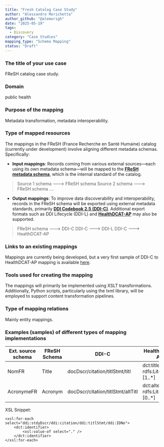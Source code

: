 ```yaml
---
title: "Fresh Catalog Case Study"
author: "Alessandro Morichetta"
author_github: "@alemorigh"
date: "2025-05-19"
tags:
  - Discovery
category: "Case Studies"
mapping_type: "Schema Mapping"
status: "Draft"
---
```


### The title of your use case

FReSH catalog case study.

### Domain

public health

### Purpose of the mapping

Metadata transformation, metadata interoperability.

### Type of mapped resources

The mappings in the FReSH (France Recherche en Santé Humaine) catalog (currently under development) involve aligning different metadata schemas. Specifically:

- **Input mappings**: Records coming from various external sources—each using its own metadata schema—will be mapped to the [**FReSH metadata schema**](https://portail-fresh.github.io/fresh-metadata-schema/), which is the internal standard of the catalog.

 > Source 1 schema ---> FReSH schema 
   > Source 2 schema ---> FReSH schema 
   > .... 

- **Output mappings**: To improve data discoverability and interoperability, records in the FReSH schema will be exported using external metadata standards, primarily [**DDI Codebook 2.5 (DDI-C)**](https://docs.ddialliance.org/DDI-Codebook/2.5/xmlschema/). Additional export formats such as DDI Lifecycle (DDI-L) and [**HealthDCAT-AP**](https://healthdcat-ap.github.io/) may also be supported.

> FReSH schema ---> DDI-C 
> DDI-C ---> DDI-L 
> DDI-C ---> HealthDCAT-AP 

### Links to an existing mappings

Mappings are currently being developed, but a very first sample of DDI-C to HealthDCAT-AP mapping is available [here](https://github.com/portail-fresh/ddic-to-healthdcatap/blob/main/ddic-to-dcat-TEST.xsl).

### Tools used for creating the mapping

The mappings will primarily be implemented using XSLT transformations. Additionally, Python scripts, particularly using the lxml library, will be employed to support content transformation pipelines.

### Type of mapping relations

Mainly entity mappings.

### Examples (samples) of different types of mapping implementations

| Ext. source schema | FReSH Schema | DDI-C | HealthDCAT-AP |
|--- | ---| ---| ----| 
| NomFR | Title | docDscr/citation/titlStmt/titl | dct:title: rdfs:Literal [1..*] |
| AcronymeFR | Acronym | docDscr/citation/titlStmt/altTitl | dct:alternative: rdfs:Literal [0..*] |

XSL Snippet:

```
<xsl:for-each select="ddi:stdyDscr/ddi:citation/ddi:titlStmt/ddi:IDNo">
    <dct:identifier>
        <xsl:value-of select="." />
    </dct:identifier>
</xsl:for-each>
```